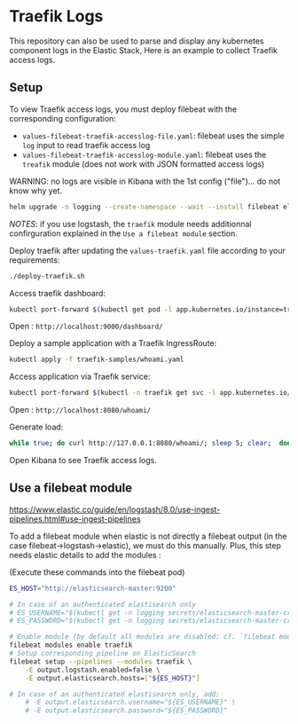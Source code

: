 # Traefik Logs

This repository can also be used to parse and display any kubernetes component logs in the Elastic Stack, 
Here is an example to collect Traefik access logs.

## Setup

To view Traefik access logs, you must deploy filebeat with the corresponding configuration:

- `values-filebeat-traefik-accesslog-file.yaml`: filebeat uses the simple `log` input to read traefik access log
- `values-filebeat-traefik-accesslog-module.yaml`: filebeat uses the `treafik` module (does not work with JSON formatted access logs)

WARNING: no logs are visible in Kibana with the 1st config ("file")... do not know why yet.

```bash
helm upgrade -n logging --create-namespace --wait --install filebeat elastic/filebeat -f <YOUR_FILEBEAT_VALUES.yaml>
```

*NOTES*: if you use logstash, the `traefik` module needs additionnal confirguration explained in the `Use a filebeat module` section.

Deploy traefik after updating the `values-traefik.yaml` file according to your requirements:

```bash
./deploy-traefik.sh
```

Access traefik dashboard:

```bash
kubectl port-forward $(kubectl get pod -l app.kubernetes.io/instance=traefik -o name | head -n 1) 9000:9000
```

Open : `http://localhost:9000/dashboard/`

Deploy a sample application with a Traefik IngressRoute:

```bash
kubectl apply -f traefik-samples/whoami.yaml
```

Access application via Traefik service:

```bash
kubectl port-forward $(kubectl -n traefik get svc -l app.kubernetes.io/instance=traefik -o name) -n traefik 8080:80
```

Open : `http://localhost:8080/whoami/`

Generate load:

```bash
while true; do curl http://127.0.0.1:8080/whoami/; sleep 5; clear;  done
```

Open Kibana to see Traefik access logs.

## Use a filebeat module

https://www.elastic.co/guide/en/logstash/8.0/use-ingest-pipelines.html#use-ingest-pipelines

To add a filebeat module when elastic is not directly a filebeat output (in the case filebeat->logstash->elastic), we must do this manually.
Plus, this step needs elastic details to add the modules :

(Execute these commands into the filebeat pod)

```bash
ES_HOST="http://elasticsearch-master:9200"

# In case of an authenticated elastisearch only
# ES_USERNAME="$(kubectl get -n logging secrets/elasticsearch-master-credentials --template={{.data.username}} | base64 -d)"
# ES_PASSWORD="$(kubectl get -n logging secrets/elasticsearch-master-credentials --template={{.data.password}} | base64 -d)"

# Enable module (by default all modules are disabled: cf. `filebeat modules list`)
filebeat modules enable traefik
# Setup corresponding pipeline on ElasticSearch
filebeat setup --pipelines --modules traefik \
    -E output.logstash.enabled=false \
    -E output.elasticsearch.hosts=["${ES_HOST}"]

# In case of an authenticated elastisearch only, add:
    # -E output.elasticsearch.username="${ES_USERNAME}" \
    # -E output.elasticsearch.password="${ES_PASSWORD}"
```
